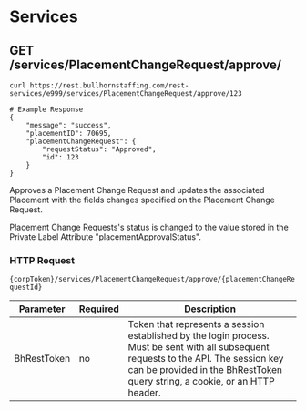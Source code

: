 # Services

## GET /services/PlacementChangeRequest/approve/

``` shell
curl https://rest.bullhornstaffing.com/rest-services/e999/services/PlacementChangeRequest/approve/123

# Example Response
{
    "message": "success",
    "placementID": 70695,
    "placementChangeRequest": {
        "requestStatus": "Approved",
        "id": 123
    }
}
```

Approves a Placement Change Request and updates the associated Placement with the fields changes specified on the Placement Change Request.

Placement Change Requests's status is changed to the value stored in the Private Label Attribute "placementApprovalStatus".

### HTTP Request

`{corpToken}/services/PlacementChangeRequest/approve/{placementChangeRequestId}`

Parameter | Required | Description
------ | -------- | -----
BhRestToken | no | Token that represents a session established by the login process. Must be sent with all subsequent requests to the API. The session key can be provided in the BhRestToken query string, a cookie, or an HTTP header.
